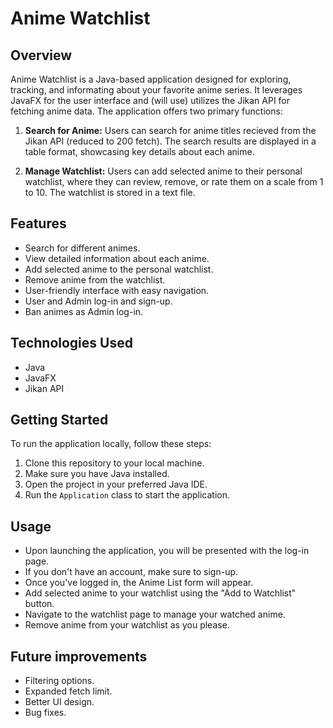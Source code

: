 # Anime Watchlist

## Overview
Anime Watchlist is a Java-based application designed for exploring, tracking, and informating about your favorite anime series. It leverages JavaFX for the user interface and (will use) utilizes the Jikan API for fetching anime data. The application offers two primary functions:

1. **Search for Anime:** Users can search for anime titles recieved from the Jikan API (reduced to 200 fetch). The search results are displayed in a table format, showcasing key details about each anime.

2. **Manage Watchlist:** Users can add selected anime to their personal watchlist, where they can review, remove, or rate them on a scale from 1 to 10. The watchlist is stored in a text file.

## Features
- Search for different animes.
- View detailed information about each anime.
- Add selected anime to the personal watchlist.
- Remove anime from the watchlist.
- User-friendly interface with easy navigation.
- User and Admin log-in and sign-up.
- Ban animes as Admin log-in.

## Technologies Used
- Java
- JavaFX
- Jikan API

## Getting Started
To run the application locally, follow these steps:

1. Clone this repository to your local machine.
2. Make sure you have Java installed.
3. Open the project in your preferred Java IDE.
4. Run the `Application` class to start the application.

## Usage
- Upon launching the application, you will be presented with the log-in page.
- If you don't have an account, make sure to sign-up.
- Once you've logged in, the Anime List form will appear.
- Add selected anime to your watchlist using the "Add to Watchlist" button.
- Navigate to the watchlist page to manage your watched anime.
- Remove anime from your watchlist as you please.

## Future improvements
- Filtering options.
- Expanded fetch limit.
- Better UI design.
- Bug fixes.
